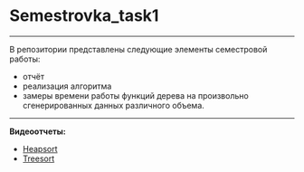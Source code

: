 # Semestrovka_task1
___________
В репозитории представлены следующие элементы семестровой работы:
- отчёт
- реализация алгоритма
- замеры времени работы функций дерева на произвольно сгенерированных данных различного объема.
___
**Видеоотчеты:**
- [Heapsort](https://youtu.be/Bu1x28AV2g8)
- [Treesort](https://youtu.be/XGpQf9m6GbQ)
